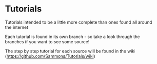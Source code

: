 Tutorials
=========

Tutorials intended to be a little more complete than ones found all around the internet

Each tutorial is found in its own branch - so take a look through the branches if you want to see some source!

The step by step tutorial for each source will be found in the wiki (https://github.com/Sammons/Tutorials/wiki)
